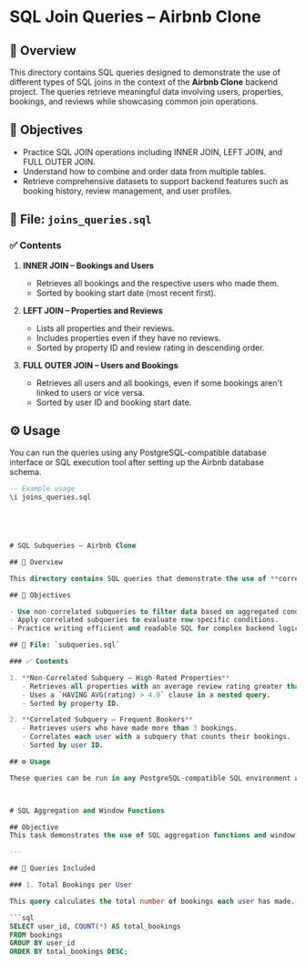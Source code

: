 # SQL Join Queries – Airbnb Clone

## 📌 Overview

This directory contains SQL queries designed to demonstrate the use of different types of SQL joins in the context of the **Airbnb Clone** backend project. The queries retrieve meaningful data involving users, properties, bookings, and reviews while showcasing common join operations.

## 🧠 Objectives

- Practice SQL JOIN operations including INNER JOIN, LEFT JOIN, and FULL OUTER JOIN.
- Understand how to combine and order data from multiple tables.
- Retrieve comprehensive datasets to support backend features such as booking history, review management, and user profiles.

## 📂 File: `joins_queries.sql`

### ✅ Contents

1. **INNER JOIN – Bookings and Users**
   - Retrieves all bookings and the respective users who made them.
   - Sorted by booking start date (most recent first).

2. **LEFT JOIN – Properties and Reviews**
   - Lists all properties and their reviews.
   - Includes properties even if they have no reviews.
   - Sorted by property ID and review rating in descending order.

3. **FULL OUTER JOIN – Users and Bookings**
   - Retrieves all users and all bookings, even if some bookings aren't linked to users or vice versa.
   - Sorted by user ID and booking start date.

## ⚙️ Usage

You can run the queries using any PostgreSQL-compatible database interface or SQL execution tool after setting up the Airbnb database schema.

```sql
-- Example usage
\i joins_queries.sql





# SQL Subqueries – Airbnb Clone

## 📌 Overview

This directory contains SQL queries that demonstrate the use of **correlated** and **non-correlated subqueries** within the Airbnb Clone backend database. These queries are designed to extract advanced insights from the data using nested SELECT statements.

## 🧠 Objectives

- Use non-correlated subqueries to filter data based on aggregated conditions.
- Apply correlated subqueries to evaluate row-specific conditions.
- Practice writing efficient and readable SQL for complex backend logic.

## 📂 File: `subqueries.sql`

### ✅ Contents

1. **Non-Correlated Subquery – High-Rated Properties**
   - Retrieves all properties with an average review rating greater than 4.0.
   - Uses a `HAVING AVG(rating) > 4.0` clause in a nested query.
   - Sorted by property ID.

2. **Correlated Subquery – Frequent Bookers**
   - Retrieves users who have made more than 3 bookings.
   - Correlates each user with a subquery that counts their bookings.
   - Sorted by user ID.

## ⚙️ Usage

These queries can be run in any PostgreSQL-compatible SQL environment after the Airbnb schema has been created.



# SQL Aggregation and Window Functions

## Objective
This task demonstrates the use of SQL aggregation functions and window functions to perform advanced data analysis on the Airbnb Clone database.

---

## 🧮 Queries Included

### 1. Total Bookings per User

This query calculates the total number of bookings each user has made. It uses the `COUNT()` function with `GROUP BY` and orders the result in descending order of total bookings.

```sql
SELECT user_id, COUNT(*) AS total_bookings
FROM bookings
GROUP BY user_id
ORDER BY total_bookings DESC;
